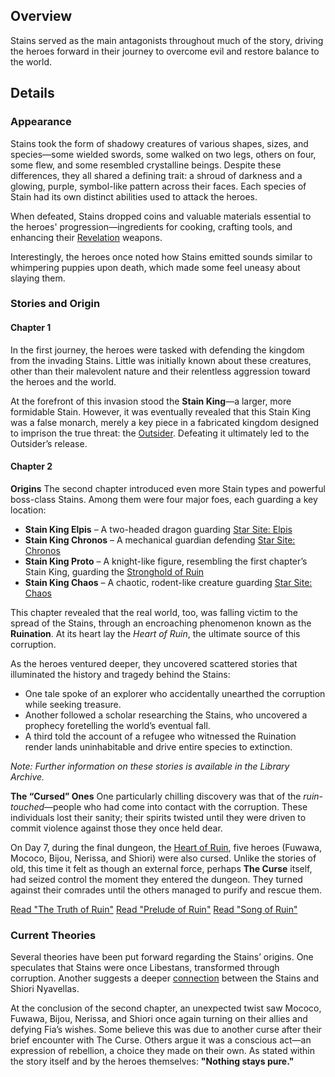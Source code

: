 <!-- title: Stains and Corruption -->
<!-- quote: They brought this upon themselves—Nothing stays pure. -->
<!-- chapters: -1 -->
<!-- images: (Stains Overview #1), (Stains Overview #2), (Stains Concept Art) --->
<!-- model: false -->

## Overview

Stains served as the main antagonists throughout much of the story, driving the heroes forward in their journey to overcome evil and restore balance to the world.

## Details

### Appearance

Stains took the form of shadowy creatures of various shapes, sizes, and species—some wielded swords, some walked on two legs, others on four, some flew, and some resembled crystalline beings. Despite these differences, they all shared a defining trait: a shroud of darkness and a glowing, purple, symbol-like pattern across their faces. Each species of Stain had its own distinct abilities used to attack the heroes.

When defeated, Stains dropped coins and valuable materials essential to the heroes' progression—ingredients for cooking, crafting tools, and enhancing their [Revelation](#entry:revelations-entry) weapons.

Interestingly, the heroes once noted how Stains emitted sounds similar to whimpering puppies upon death, which made some feel uneasy about slaying them.

### Stories and Origin

#### Chapter 1

In the first journey, the heroes were tasked with defending the kingdom from the invading Stains. Little was initially known about these creatures, other than their malevolent nature and their relentless aggression toward the heroes and the world.

At the forefront of this invasion stood the **Stain King**—a larger, more formidable Stain. However, it was eventually revealed that this Stain King was a false monarch, merely a key piece in a fabricated kingdom designed to imprison the true threat: the [Outsider](#entry:outlander-entry). Defeating it ultimately led to the Outsider’s release.

#### Chapter 2

**Origins**
The second chapter introduced even more Stain types and powerful boss-class Stains. Among them were four major foes, each guarding a key location:

- **Stain King Elpis** – A two-headed dragon guarding [Star Site: Elpis](#entry:star-site-elpis-entry)
- **Stain King Chronos** – A mechanical guardian defending [Star Site: Chronos](#entry:star-site-chronos-entry)
- **Stain King Proto** – A knight-like figure, resembling the first chapter’s Stain King, guarding the [Stronghold of Ruin](#entry:stronghold-of-ruin-entry)
- **Stain King Chaos** – A chaotic, rodent-like creature guarding [Star Site: Chaos](#entry:star-site-chaos-entry)

This chapter revealed that the real world, too, was falling victim to the spread of the Stains, through an encroaching phenomenon known as the **Ruination**. At its heart lay the _Heart of Ruin_, the ultimate source of this corruption.

As the heroes ventured deeper, they uncovered scattered stories that illuminated the history and tragedy behind the Stains:

- One tale spoke of an explorer who accidentally unearthed the corruption while seeking treasure.
- Another followed a scholar researching the Stains, who uncovered a prophecy foretelling the world’s eventual fall.
- A third told the account of a refugee who witnessed the Ruination render lands uninhabitable and drive entire species to extinction.

_Note: Further information on these stories is available in the Library Archive._

**The “Cursed” Ones**
One particularly chilling discovery was that of the _ruin-touched_—people who had come into contact with the corruption. These individuals lost their sanity; their spirits twisted until they were driven to commit violence against those they once held dear.

On Day 7, during the final dungeon, the [Heart of Ruin](#entry:heart-of-ruin-entry), five heroes (Fuwawa, Mococo, Bijou, Nerissa, and Shiori) were also cursed. Unlike the stories of old, this time it felt as though an external force, perhaps **The Curse** itself, had seized control the moment they entered the dungeon. They turned against their comrades until the others managed to purify and rescue them.

[Read "The Truth of Ruin"](#text:the-truth-of-ruin)
[Read "Prelude of Ruin"](#text:prelude-of-ruin)
[Read "Song of Ruin"](#text:song-of-ruin)

### Current Theories

Several theories have been put forward regarding the Stains’ origins. One speculates that Stains were once Libestans, transformed through corruption. Another suggests a deeper [connection](https://www.reddit.com/r/Hololive/comments/1fbq036/enreco_theory_about_the_stains/) between the Stains and Shiori Nyavellas.

At the conclusion of the second chapter, an unexpected twist saw Mococo, Fuwawa, Bijou, Nerissa, and Shiori once again turning on their allies and defying Fia’s wishes. Some believe this was due to another curse after their brief encounter with The Curse. Others argue it was a conscious act—an expression of rebellion, a choice they made on their own. As stated within the story itself and by the heroes themselves: **"Nothing stays pure."**
